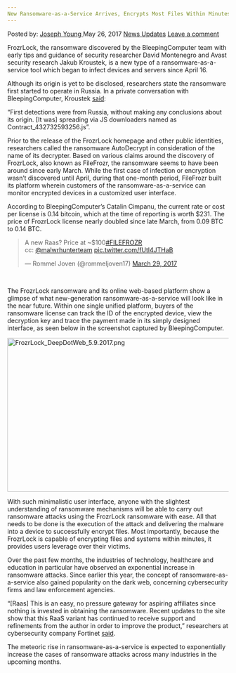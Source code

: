 ```yaml
---
New Ransomware-as-a-Service Arrives, Encrypts Most Files Within Minutes
---
```

<article class="post-listing post-20047 post type-post status-publish format-standard has-post-thumbnail hentry category-news-updates tag-arrives tag-encrypts tag-files tag-minutes tag-ransomwareasaservice">
    <div class="post-inner">
    <p class="post-meta">
    <span>Posted by: <a href="https://www.deepdotweb.com/author/josephyoung/" title="">Joseph Young </a></span>
    <span>May 26, 2017</span>
    <a href="https://www.deepdotweb.com/category/news-updates/" rel="category tag">News Updates</a></span>
    <span><a href="https://www.deepdotweb.com/2017/05/26/new-ransomware-service-arrives-encrypts-files-within-minutes/#respond">Leave a comment</a></span>
    </p>
    <div class="clear"></div>
    <div class="entry">
    <p>FrozrLock, the ransomware discovered by the BleepingComputer team with early tips and guidance of security researcher David Montenegro and Avast security research Jakub Kroustek, is a new type of a ransomware-as-a-service tool which began to infect devices and servers since April 16.</p>
    <p>Although its origin is yet to be disclosed, researchers state the ransomware first started to operate in Russia. In a private conversation with BleepingComputer, Kroustek <a href="https://www.bleepingcomputer.com/news/security/frozrlock-ransomware-advertised-on-the-dark-web-as-great-security-tool-/">said</a>:</p>
    <p>“First detections were from Russia, without making any conclusions about its origin. [It was] spreading via JS downloaders named as Contract_432732593256.js”.</p>
    <p>Prior to the release of the FrozrLock homepage and other public identities, researchers called the ransomware AutoDecrypt in consideration of the name of its decrypter. Based on various claims around the discovery of FrozrLock, also known as FileFrozr, the ransomware seems to have been around since early March. While the first case of infection or encryption wasn’t discovered until April, during that one-month period, FileFrozr built its platform wherein customers of the ransomware-as-a-service can monitor encrypted devices in a customized user interface.</p>
    <p>According to BleepingComputer’s Catalin Cimpanu, the current rate or cost per license is 0.14 bitcoin, which at the time of reporting is worth $231. The price of FrozrLock license nearly doubled since late March, from 0.09 BTC to 0.14 BTC.</p>
    <blockquote class="twitter-tweet" data-width="550">
    <p lang="en" dir="ltr">A new Raas? Price at ~$100<a href="https://twitter.com/hashtag/FILEFROZR?src=hash">#FILEFROZR</a><br />cc: <a href="https://twitter.com/malwrhunterteam">@malwrhunterteam</a> <a href="https://t.co/fUtl4JTHaB">pic.twitter.com/fUtl4JTHaB</a></p>
    <p>&mdash; Rommel Joven (@rommeljoven17) <a href="https://twitter.com/rommeljoven17/status/846973265650335744">March 29, 2017</a></p></blockquote>
    <p><script async src="//platform.twitter.com/widgets.js" charset="utf-8"></script></p>
    <p>&nbsp;</p>
    <p>The FrozrLock ransomware and its online web-based platform show a glimpse of what new-generation ransomware-as-a-service will look like in the near future. Within one single unified platform, buyers of the ransomware license can track the ID of the encrypted device, view the decryption key and trace the payment made in its simply designed interface, as seen below in the screenshot captured by BleepingComputer.</p>
    <p><img class="wp-image-20051 aligncenter" src="https://www.deepdotweb.com/wp-content/uploads/2017/05/frozrlock_deepdotweb_5-9-2017-png.png" alt="FrozrLock_DeepDotWeb_5.9.2017.png" width="691" height="350" srcset="https://www.deepdotweb.com/wp-content/uploads/2017/05/frozrlock_deepdotweb_5-9-2017-png.png 1600w, https://www.deepdotweb.com/wp-content/uploads/2017/05/frozrlock_deepdotweb_5-9-2017-png-300x152.png 300w, https://www.deepdotweb.com/wp-content/uploads/2017/05/frozrlock_deepdotweb_5-9-2017-png-1024x519.png 1024w" sizes="(max-width: 691px) 100vw, 691px" /></p>
    <p>With such minimalistic user interface, anyone with the slightest understanding of ransomware mechanisms will be able to carry out ransomware attacks using the FrozrLock ransomware with ease. All that needs to be done is the execution of the attack and delivering the malware into a device to successfully encrypt files. Most importantly, because the FrozrLock is capable of encrypting files and systems within minutes, it provides users leverage over their victims.</p>
    <p>Over the past few months, the industries of technology, healthcare and education in particular have observed an exponential increase in ransomware attacks. Since earlier this year, the concept of ransomware-as-a-service also gained popularity on the dark web, concerning cybersecurity firms and law enforcement agencies.</p>
    <p>“[Raas] This is an easy, no pressure gateway for aspiring affiliates since nothing is invested in obtaining the ransomware. Recent updates to the site show that this RaaS variant has continued to receive support and refinements from the author in order to improve the product,” researchers at cybersecurity company Fortinet <a href="https://www.deepdotweb.com/2017/03/21/new-commission-based-ransomware-service-available-free-dark-web/">said</a>.</p>
    <p>The meteoric rise in ransomware-as-a-service is expected to exponentially increase the cases of ransomware attacks across many industries in the upcoming months.</p>
    </div>
    <span style="display:none"><a href="https://www.deepdotweb.com/tag/arrives/" rel="tag">arrives</a> <a href="https://www.deepdotweb.com/tag/encrypts/" rel="tag">encrypts</a> <a href="https://www.deepdotweb.com/tag/files/" rel="tag">files</a> <a href="https://www.deepdotweb.com/tag/minutes/" rel="tag">minutes</a> <a href="https://www.deepdotweb.com/tag/ransomwareasaservice/" rel="tag">ransomwareasaservice</a></span> <span style="display:none" class="updated">2017-05-26</span>
    <div style="display:none" class="vcard author" itemprop="author" itemscope itemtype="http://schema.org/Person"><strong class="fn" itemprop="name"><a href="https://www.deepdotweb.com/author/josephyoung/" title="Posts by Joseph Young" rel="author">Joseph Young</a></strong></div>
    </div>
</article>

